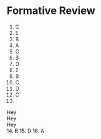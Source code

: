 # Formative Review

1. C
2. E
3. B
4. A
5. C
6. B
7. D
8. E
9. B
10. C
11. D
12. C
13. <br/>
Hey<br/>
Hey<br/>
Hey<br/>
14. B
15. D
16. A
